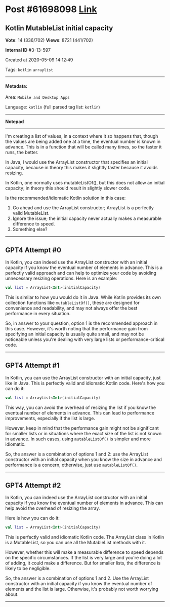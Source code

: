 
# Post \#61698098 [Link](https://stackoverflow.com/questions/61698098/)

## Kotlin MutableList initial capacity

**Vote**: 14 (336/702) **Views**: 8721 (441/702) 

**Internal ID** \#3-13-597

Created at 2020-05-09 14:12:49

Tags: `kotlin` `arraylist`

----------

#### Metadata:

Area: `Mobile and Desktop Apps`

Language: `kotlin` (full parsed tag list: `kotlin`)

----------

**Notepad**


----------

I'm creating a list of values, in a context where it so happens that, though the values are being added one at a time, the eventual number is known in advance. This is in a function that will be called many times, so the faster it runs, the better.

In Java, I would use the ArrayList constructor that specifies an initial capacity, because in theory this makes it slightly faster because it avoids resizing.

In Kotlin, one normally uses mutableListOf(), but this does not allow an initial capacity; in theory this should result in slightly slower code.

Is the recommended/idiomatic Kotlin solution in this case:


1. Go ahead and use the ArrayList constructor; ArrayList is a perfectly valid MutableList.
2. Ignore the issue; the initial capacity never actually makes a measurable difference to speed.
3. Something else?




----------
        
## GPT4 Attempt \#0

In Kotlin, you can indeed use the ArrayList constructor with an initial capacity if you know the eventual number of elements in advance. This is a perfectly valid approach and can help to optimize your code by avoiding unnecessary resizing operations. Here is an example:

```kotlin
val list = ArrayList<Int>(initialCapacity)
```

This is similar to how you would do it in Java. While Kotlin provides its own collection functions like `mutableListOf()`, these are designed for convenience and readability, and may not always offer the best performance in every situation.

So, in answer to your question, option 1 is the recommended approach in this case. However, it's worth noting that the performance gain from specifying an initial capacity is usually quite small, and may not be noticeable unless you're dealing with very large lists or performance-critical code.

--------

## GPT4 Attempt \#1

In Kotlin, you can use the ArrayList constructor with an initial capacity, just like in Java. This is perfectly valid and idiomatic Kotlin code. Here's how you can do it:

```kotlin
val list = ArrayList<Int>(initialCapacity)
```

This way, you can avoid the overhead of resizing the list if you know the eventual number of elements in advance. This can lead to performance improvements, especially if the list is large.

However, keep in mind that the performance gain might not be significant for smaller lists or in situations where the exact size of the list is not known in advance. In such cases, using `mutableListOf()` is simpler and more idiomatic. 

So, the answer is a combination of options 1 and 2: use the ArrayList constructor with an initial capacity when you know the size in advance and performance is a concern, otherwise, just use `mutableListOf()`.

--------

## GPT4 Attempt \#2

In Kotlin, you can indeed use the ArrayList constructor with an initial capacity if you know the eventual number of elements in advance. This can help avoid the overhead of resizing the array.

Here is how you can do it:

```kotlin
val list = ArrayList<Int>(initialCapacity)
```

This is perfectly valid and idiomatic Kotlin code. The ArrayList class in Kotlin is a MutableList, so you can use all the MutableList methods with it.

However, whether this will make a measurable difference to speed depends on the specific circumstances. If the list is very large and you're doing a lot of adding, it could make a difference. But for smaller lists, the difference is likely to be negligible.

So, the answer is a combination of options 1 and 2. Use the ArrayList constructor with an initial capacity if you know the eventual number of elements and the list is large. Otherwise, it's probably not worth worrying about.

--------
